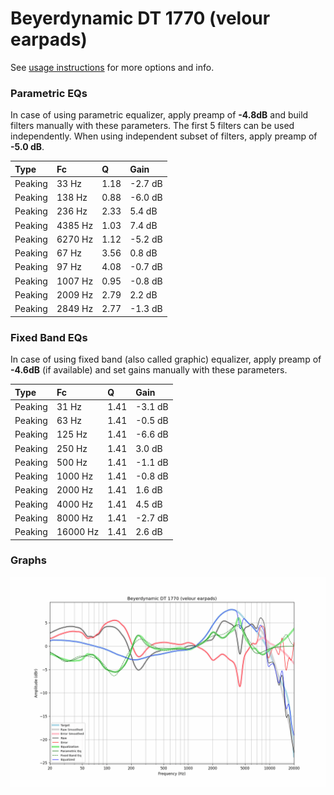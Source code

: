 # Beyerdynamic DT 1770 (velour earpads)
See [usage instructions](https://github.com/jaakkopasanen/AutoEq#usage) for more options and info.

### Parametric EQs
In case of using parametric equalizer, apply preamp of **-4.8dB** and build filters manually
with these parameters. The first 5 filters can be used independently.
When using independent subset of filters, apply preamp of **-5.0 dB**.

| Type    | Fc      |    Q | Gain    |
|:--------|:--------|:-----|:--------|
| Peaking | 33 Hz   | 1.18 | -2.7 dB |
| Peaking | 138 Hz  | 0.88 | -6.0 dB |
| Peaking | 236 Hz  | 2.33 | 5.4 dB  |
| Peaking | 4385 Hz | 1.03 | 7.4 dB  |
| Peaking | 6270 Hz | 1.12 | -5.2 dB |
| Peaking | 67 Hz   | 3.56 | 0.8 dB  |
| Peaking | 97 Hz   | 4.08 | -0.7 dB |
| Peaking | 1007 Hz | 0.95 | -0.8 dB |
| Peaking | 2009 Hz | 2.79 | 2.2 dB  |
| Peaking | 2849 Hz | 2.77 | -1.3 dB |

### Fixed Band EQs
In case of using fixed band (also called graphic) equalizer, apply preamp of **-4.6dB**
(if available) and set gains manually with these parameters.

| Type    | Fc       |    Q | Gain    |
|:--------|:---------|:-----|:--------|
| Peaking | 31 Hz    | 1.41 | -3.1 dB |
| Peaking | 63 Hz    | 1.41 | -0.5 dB |
| Peaking | 125 Hz   | 1.41 | -6.6 dB |
| Peaking | 250 Hz   | 1.41 | 3.0 dB  |
| Peaking | 500 Hz   | 1.41 | -1.1 dB |
| Peaking | 1000 Hz  | 1.41 | -0.8 dB |
| Peaking | 2000 Hz  | 1.41 | 1.6 dB  |
| Peaking | 4000 Hz  | 1.41 | 4.5 dB  |
| Peaking | 8000 Hz  | 1.41 | -2.7 dB |
| Peaking | 16000 Hz | 1.41 | 2.6 dB  |

### Graphs
![](./Beyerdynamic%20DT%201770%20(velour%20earpads).png)